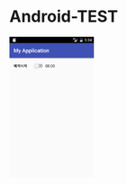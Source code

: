 # Android-TEST
<img width=150 src='https://github.com/jsy2540/Android-TEST/blob/master/app/pics/Screenshot_1481261095.png'>

